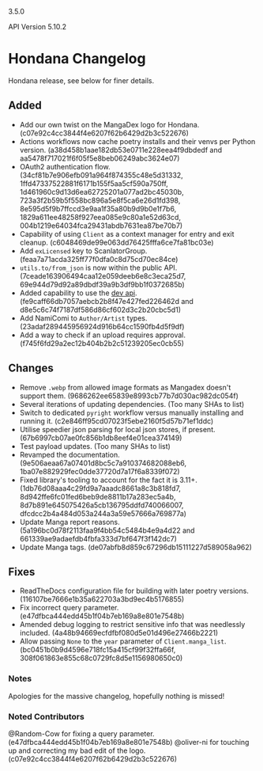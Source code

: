 3.5.0

API Version 5.10.2

# Hondana Changelog
Hondana release, see below for finer details.

## Added
- Add our own twist on the MangaDex logo for Hondana. (c07e92c4cc3844f4e6207f62b6429d2b3c522676)
- Actions workflows now cache poetry installs and their venvs per Python version. (a38d458b1aae182db53e0711e228eea4f9dbdedf and aa5478f717021f6f05f5e8beb06249abc3624e07)
- OAuth2 authentication flow. (34cf81b7e906efb091a964f874355c48e5d31332, 1ffd47337522881f6171b155f5aa5cf590a750ff, 1d461960c9d13d6ea62725201a077ad2bc45030b, 723a3f2b59b5f558bc896a5e8f5ca6e26d1fd398, 8e595d5f9b7ffccd3e9aa1f35a80b9d9b0e1f7b6, 1829a611ee48258f927eea085e9c80a1e52d63cd, 004b1219e64034fca29431abdb7631ea87be70b7)
- Capability of using `Client` as a context manager for entry and exit cleanup. (c6048469de99e063dd76425fffa6ce7fa81bc03e)
- Add `exLicensed` key to ScanlatorGroup. (feaa7a71acda325ff77f0dfa0c8d75cd70ec84ce)
- `utils.to/from_json` is now within the public API. (7ceade163906494caa12e059deeb6e8c3eca25d7, 69e944d79d92a89dbdf39a9b3df9bb1f0372685b)
- Added capability to use the [dev api](https://api.mangadex.dev). (fe9caff66db7057aebcb2b8f47e427fed226462d and d8e5c6c74f7187df586d86cf602d3c2b20cbc5d1)
- Add NamiComi to `Author/Artist` types. (23adaf289445956924d916b64cc1590fb4d5f9df)
- Add a way to check if an upload requires approval. (f745f6fd29a2ec12b404b2b2c51239205ec0cb55)

## Changes
- Remove `.webp` from allowed image formats as Mangadex doesn't support them. (9686262ee65839e8993cb77b7d030ac982dc054f)
- Several iterations of updating dependencies. (Too many SHAs to list)
- Switch to dedicated `pyright` workflow versus manually installing and running it. (c2e846ff95cd07023f5ebe2160f5d57b71ef1ddc)
- Utilise speedier json parsing for local json stores, if present. (67b6997cb07ae0fc856b1db8eef4e01cea374149)
- Test payload updates. (Too many SHAs to list)
- Revamped the documentation. (9e506aeaa67a07401d8bc5c7a910374682088eb6, 1ba07e882929fec0dde37720d7a17f6a8339f072)
- Fixed library's tooling to account for the fact it is 3.11+. (1db76d08aaa4c29fd9a7aaadc8661a8c3b818fd7, 8d942ffe6fc01fed6beb9de8811b17a283ec5a4b, 8d7b891e645075426a5cb136795ddfd740066007, dfcdcc2b4a484d053a244a3a59e57666a769877a)
- Update Manga report reasons. (5a196bc0d78f2113faa9f4bb54c5484b4e9a4d22 and 661339ae9adaefdb4fbfa333d7bf647f3f142dc7)
- Update Manga tags. (de07abfb8d859c67296db15111227d589058a962)

## Fixes
- ReadTheDocs configuration file for building with later poetry versions. (116107be7666e1b35a622703a3bd9ec4b5176855)
- Fix incorrect query parameter. (e47dfbca444edd45b1f04b7eb169a8e801e7548b)
- Amended debug logging to restrict sensitive info that was needlessly included. (4a48b94669ecfdfbf080d5e01d496e27466b2221)
- Allow passing `None` to the `year` parameter of `Client.manga_list`. (bc0451b0b9d4596e718fc15a415cf99f32ffa66f, 308f061863e855c68c0729fc8d5e1156980650c0)

### Notes
Apologies for the massive changelog, hopefully nothing is missed!

### Noted Contributors
@Random-Cow for fixing a query parameter. (e47dfbca444edd45b1f04b7eb169a8e801e7548b)
@oliver-ni for touching up and correcting my bad edit of the logo. (c07e92c4cc3844f4e6207f62b6429d2b3c522676)
